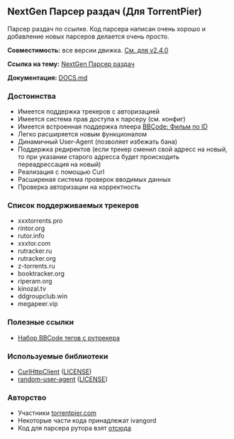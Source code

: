 ## NextGen Парсер раздач (Для TorrentPier)

Парсер раздач по ссылке. Код парсера написан очень хорошо и добавление новых парсеров делается очень просто.

**Совместимость:** все версии движка. [См. для v2.4.0](https://torrentpier.com/threads/nextgen-parser-razdach.42297/post-96551)

**Ссылка на тему:** [NextGen Парсер раздач](https://torrentpier.com/resources/nextgen-parser-razdach.303/)

**Документация:** [DOCS.md](DOCS.md)

### Достоинства

* Имеется поддержка трекеров с авторизацией
* Имеется система прав доступа к парсеру (см. конфиг)
* Имеется встроенная поддержка плеера [BBCode: Фильм по ID](https://torrentpier.com/resources/bbcode-film-po-id.302/)
* Легко расширяется новым функционалом
* Динамичный User-Agent (позволяет избежать бана)
* Поддержка редиректов (если трекер сменил свой адресс на новый, то при указании старого адресса будет происходить
  переадрессация на новый)
* Реализация с помощью Curl
* Расширеная система проверок вводимых данных
* Проверка авторизации на корректность

### Список поддерживаемых трекеров

* xxxtorrents.pro
* rintor.org
* rutor.info
* xxxtor.com
* rutracker.ru
* rutracker.org
* z-torrents.ru
* booktracker.org
* riperam.org
* kinozal.tv
* ddgroupclub.win
* megapeer.vip

### Полезные ссылки

* [Набор BBCode тегов с рутрекера](https://torrentpier.com/resources/nabor-bbcode-tegov-s-rutrekera.283/)

### Используемые библиотеки

* [CurlHttpClient](https://github.com/dinke/curl_http_client) ([LICENSE](library/includes/parser/curl/LICENSE))
* [random-user-agent](https://github.com/joecampo/random-user-agent) ([LICENSE](library/includes/parser/random_user_agent/LICENSE))

### Авторство

* Участники [torrentpier.com](https://torrentpier.com/)
* Некоторые части кода принадлежат ivangord
* Код для парсера рутора взят [отсюда](https://torrentpier.com/resources/avtomaticheskij-parser-razdach-s-rutor-info.253/)

